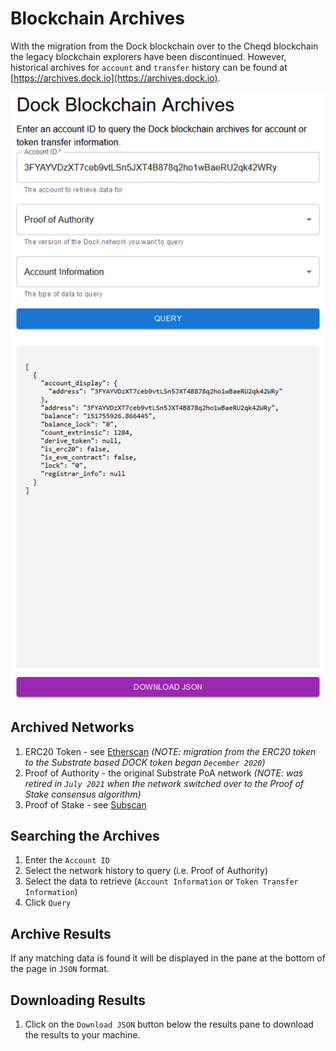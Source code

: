# Blockchain Archives

With the migration from the Dock blockchain over to the Cheqd blockchain the legacy blockchain explorers 
have been discontinued. However, historical archives for `account` and `transfer` history can be found at 
[https://archives.dock.io](https://archives.dock.io).

![Archives Screen Example](./blockchain-archives.png)

## Archived Networks

1. ERC20 Token - see [Etherscan](https://etherscan.io/token/0xe5dada80aa6477e85d09747f2842f7993d0df71c) *(NOTE: migration from the ERC20 token to the Substrate based DOCK token began `December 2020`)*
2. Proof of Authority - the original Substrate PoA network *(NOTE: was retired in `July 2021` when the network switched over to the Proof of Stake consensus algorithm)* 
3. Proof of Stake - see [Subscan](https://dock.subscan.io)

## Searching the Archives

1. Enter the `Account ID` 
2. Select the network history to query (i.e. Proof of Authority)
3. Select the data to retrieve (`Account Information` or `Token Transfer Information`)
4. Click `Query`

## Archive Results

If any matching data is found it will be displayed in the pane at the bottom of the page in `JSON` format.

## Downloading Results
1. Click on the `Download JSON` button below the results pane to download the results to your machine.


